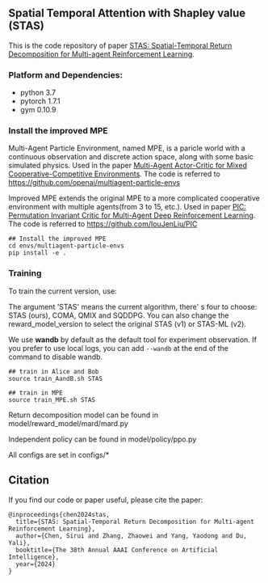 ## Spatial Temporal Attention with Shapley value (STAS)
This is the code repository of paper [STAS: Spatial-Temporal Return Decomposition for Multi-agent Reinforcement Learning](https://arxiv.org/abs/2304.07520).

### Platform and Dependencies:

- python 3.7
- pytorch 1.7.1
- gym 0.10.9

### Install the improved MPE

Multi-Agent Particle Environment, named MPE, is a paricle world with a continuous observation and discrete action space, along with some basic simulated physics. Used in the paper [Multi-Agent Actor-Critic for Mixed Cooperative-Competitive Environments](https://arxiv.org/pdf/1706.02275.pdf). The code is referred to https://github.com/openai/multiagent-particle-envs

Improved MPE extends the original MPE to a more complicated cooperative environment with multiple agents(from 3 to 15, etc.). Used in paper [PIC: Permutation Invariant Critic for Multi-Agent Deep Reinforcement Learning](https://arxiv.org/pdf/1911.00025.pdf). The code is referred to https://github.com/IouJenLiu/PIC

```shell
## Install the improved MPE
cd envs/multiagent-particle-envs
pip install -e .
```

### Training

To train the current version, use:

The argument 'STAS' means the current algorithm, there' s four to choose: STAS (ours), COMA, QMIX and SQDDPG. You can also change the reward_model_version to select the original STAS (v1) or STAS-ML (v2).

We use **wandb** by default as the default tool for experiment observation. If you prefer to use local logs, you can add ```--wandb``` at the end of the command to disable wandb.
```shell
## train in Alice and Bob
source train_AandB.sh STAS

## train in MPE
source train_MPE.sh STAS
```
Return decomposition model can be found in model/reward_model/mard/mard.py

Independent policy can be found in model/policy/ppo.py

All configs are set in configs/*

## Citation

If you find our code or paper useful, please cite the paper:

```
@inproceedings{chen2024stas,
  title={STAS: Spatial-Temporal Return Decomposition for Multi-agent Reinforcement Learning},
  author={Chen, Sirui and Zhang, Zhaowei and Yang, Yaodong and Du, Yali},
  booktitle={The 38th Annual AAAI Conference on Artificial Intelligence},
  year={2024}
}
```